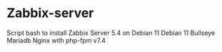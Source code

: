 # Zabbix-server
Script bash to install Zabbix Server 5.4 on Debian 11
Debian 11 Bullseye
Mariadb
Nginx with php-fpm v7.4
